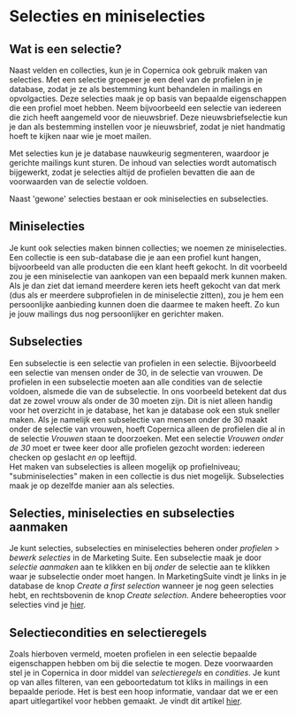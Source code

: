 # Selecties en miniselecties

## Wat is een selectie?

Naast velden en collecties, kun je in Copernica ook gebruik maken van 
selecties. Met een selectie groepeer je een deel van de profielen in je 
database, zodat je ze als bestemming kunt behandelen in mailings en 
opvolgacties. Deze selecties maak je op basis van bepaalde eigenschappen 
die een profiel moet hebben. Neem bijvoorbeeld een selectie van iedereen 
die zich heeft aangemeld voor de nieuwsbrief. Deze nieuwsbriefselectie 
kun je dan als bestemming instellen voor je nieuwsbrief, zodat je niet 
handmatig hoeft te kijken naar wie je moet mailen. 

Met selecties kun je je database nauwkeurig segmenteren, waardoor je 
gerichte mailings kunt sturen. De inhoud van selecties wordt automatisch 
bijgewerkt, zodat je selecties altijd de profielen bevatten die aan de 
voorwaarden van de selectie voldoen. 

Naast 'gewone' selecties bestaan er ook miniselecties en subselecties. 

## Miniselecties
Je kunt ook selecties maken binnen collecties; we noemen ze miniselecties. 
Een collectie is een sub-database die je aan een profiel kunt hangen, 
bijvoorbeeld van alle producten die een klant heeft gekocht. In dit 
voorbeeld zou je een miniselectie van aankopen van een bepaald merk 
kunnen maken. Als je dan ziet dat iemand meerdere keren iets heeft 
gekocht van dat merk (dus als er meerdere subprofielen in de 
miniselectie zitten), zou je hem een persoonlijke aanbieding kunnen 
doen die daarmee te maken heeft. Zo kun je jouw mailings dus nog 
persoonlijker en gerichter maken. 

## Subselecties

Een subselectie is een selectie van profielen in een selectie. 
Bijvoorbeeld een selectie van mensen onder de 30, in de selectie van 
vrouwen. De profielen in een subselectie moeten aan alle condities van 
de selectie voldoen, alsmede die van de subselectie. In ons voorbeeld 
betekent dat dus dat ze zowel vrouw als onder de 30 moeten zijn. Dit is 
niet alleen handig voor het overzicht in je database, het kan je 
database ook een stuk sneller maken. Als je namelijk een subselectie van 
mensen onder de 30 maakt onder de selectie van vrouwen, hoeft Copernica 
alleen de profielen die al in de selectie *Vrouwen* staan te doorzoeken. 
Met een selectie *Vrouwen onder de 30* moet er twee keer door alle 
profielen gezocht worden: iedereen checken op geslacht *en* op leeftijd.  
Het maken van subselecties is alleen mogelijk op profielniveau; 
"subminiselecties" maken in een collectie is dus niet mogelijk. 
Subselecties maak je op dezelfde manier aan als selecties.

## Selecties, miniselecties en subselecties aanmaken

Je kunt selecties, subselecties en miniselecties beheren onder 
*profielen* > *bewerk selecties* in de Marketing Suite. Een subselectie 
maak je door *selectie aanmaken* aan te klikken en bij *onder* de 
selectie aan te klikken waar je subselectie onder moet hangen. 
In MarketingSuite vindt je links in je database de knop 
*Create a first selection* wanneer je nog geen selecties hebt, en 
rechtsbovenin de knop *Create selection*. Andere beheeropties voor 
selecties vind je [hier](selections-settings).

## Selectiecondities en selectieregels

Zoals hierboven vermeld, moeten profielen in een selectie bepaalde eigenschappen 
hebben om bij die selectie te mogen. Deze voorwaarden stel je in Copernica 
in door middel van *selectieregels* en *condities*. Je kunt op van alles 
filteren, van een geboortedatum tot kliks in mailings in een bepaalde periode. 
Het is best een hoop informatie, vandaar dat we er een apart uitlegartikel 
voor hebben gemaakt. Je vindt dit artikel [hier](selections-conditions).
